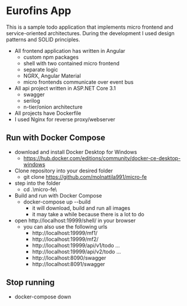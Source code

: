 # Eurofins App
This is a sample todo application that implements micro frontend and service-oriented architectures. During the development I used design patterns and SOLID principles.
- All frontend application has written in Angular
    - custom npm packages
    - shell with two contained micro frontend
    - separate logic
    - NGRX, Angular Material
    - micro frontends communicate over event bus
- All api project written in ASP.NET Core 3.1
    - swagger
    - serilog
    - n-tier/onion architecture
- All projects have Dockerfile
- I used Nginx for reverse proxy/webserver

## Run with Docker Compose
- download and install Docker Desktop for Windows 
    - https://hub.docker.com/editions/community/docker-ce-desktop-windows
- Clone repository into your desired folder
    - git clone https://github.com/molnattila991/micro-fe 
- step into the folder
    - cd .\micro-fe\
- Build and run with Docker Compose
    - docker-compose up --build
        - it will download, build and run all images
        - it may take a while because there is a lot to do
- open http://localhost:19999/shell/ in your browser
    - you can also use the following urls
        - http://localhost:19999/mf1/
        - http://localhost:19999/mf2/
        - http://localhost:19999/api/v1/todo ...
        - http://localhost:19999/api/v2/todo ...
        - http://localhost:8090/swagger
        - http://localhost:8091/swagger

## Stop running
- docker-compose down
